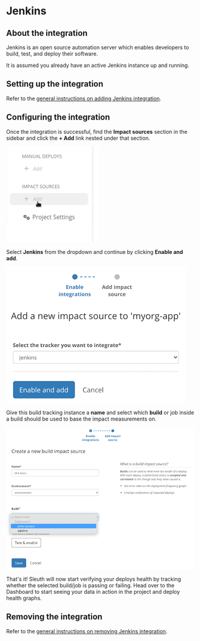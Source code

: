 # Jenkins

## About the integration

Jenkins is an open source automation server which enables developers to build, test, and deploy their software.

It is assumed you already have an active Jenkins instance up and running.

## Setting up the integration

Refer to the [general instructions on adding Jenkins integration](../../builds/jenkins.md).

## Configuring the integration

Once the integration is successful, find the **Impact sources** section in the sidebar and click the **+ Add** link nested under that section.

![](../../../.gitbook/assets/impact-sidebar.png)

Select **Jenkins** from the dropdown and continue by clicking **Enable and add**.

![](../../../.gitbook/assets/jenkins-impact-build-provider.png)

Give this build tracking instance a **name** and select which **build** or job inside a build should be used to base the impact measurements on.

![](../../../.gitbook/assets/jenkins-impact-form.png)

That's it! Sleuth will now start verifying your deploys health by tracking whether the selected build/job is passing or failing. Head over to the Dashboard to start seeing your data in action in the project and deploy health graphs. 

## Removing the integration

Refer to the [general instructions on removing Jenkins integration](../../builds/jenkins.md).


